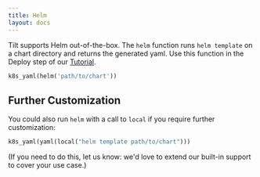 ```yaml
---
title: Helm
layout: docs
---
```


Tilt supports Helm out-of-the-box. The `helm` function runs `helm template` on a chart directory and returns the generated yaml. Use this function in the Deploy step of our [Tutorial](tutorial.html).

```python
k8s_yaml(helm('path/to/chart'))
```

## Further Customization
You could also run `helm` with a call to `local` if you require further customization:

```python
k8s_yaml(yaml(local("helm template path/to/chart")))
```

(If you need to do this, let us know: we'd love to extend our built-in support to cover your use case.)
